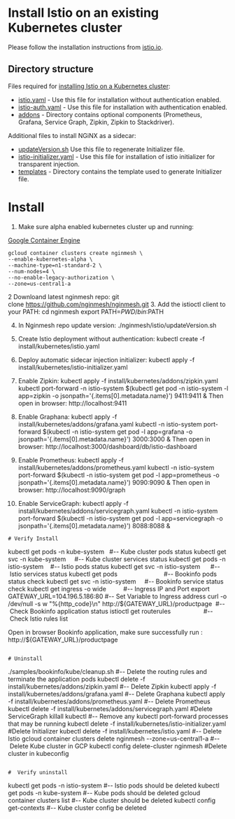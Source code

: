 
# Install Istio on an existing Kubernetes cluster

Please follow the installation instructions from [istio.io](https://istio.io/docs/setup/kubernetes/quick-start.html).

## Directory structure
Files required for [installing Istio on a Kubernetes cluster](https://github.com/istio/istio/tree/master/install/kubernetes):

* [istio.yaml](https://github.com/istio/istio/blob/master/install/kubernetes/istio.yaml) - Use this file for installation without authentication enabled.
* [istio-auth.yaml](https://github.com/istio/istio/blob/master/install/kubernetes/istio-auth.yaml) - Use this file for installation with authentication enabled.
* [addons](https://github.com/istio/istio/blob/master/install/kubernetes/addons) - Directory contains optional components (Prometheus, Grafana, Service Graph, Zipkin, Zipkin to Stackdriver).

 Additional files to install NGiNX as a sidecar:
 
 * [updateVersion.sh](https://github.com/nginmesh/nginmesh/blob/release-doc-0.2.12/istio/release/updateVersion.sh) Use this file to regenerate Initializer file.
* [istio-initializer.yaml](https://github.com/nginmesh/nginmesh/blob/release-doc-0.2.12/istio/release/install/kubernetes/istio-initializer.yaml) - Use this file for installation of istio initializer for transparent injection.
* [templates](https://github.com/nginmesh/nginmesh/blob/release-doc-0.2.12/istio/release/install/kubernetes/templates) - Directory contains the template used to generate Initializer file.



# Install

1. Make sure alpha enabled kubernetes cluster up and running:

[Google Container Engine](https://cloud.google.com/kubernetes-engine/)

```
gcloud container clusters create nginmesh \
--enable-kubernetes-alpha \
--machine-type=n1-standard-2 \
--num-nodes=4 \
--no-enable-legacy-authorization \
--zone=us-central1-a
```
2 Downloand latest nginmesh repo:
git clone https://github.com/nginmesh/nginmesh.git
3. Add the istioctl client to your PATH:
cd nginmesh
export PATH=$PWD/bin:$PATH

4. In Nginmesh repo update version:
./nginmesh/istio/updateVersion.sh

5. Create Istio deployment without authentication:
kubectl create -f install/kubernetes/istio.yaml

6. Deploy automatic sidecar injection initializer:
kubectl apply -f install/kubernetes/istio-initializer.yaml

7. Enable Zipkin:
kubectl apply -f install/kubernetes/addons/zipkin.yaml
kubectl port-forward -n istio-system $(kubectl get pod -n istio-system -l app=zipkin -o jsonpath='{.items[0].metadata.name}') 9411:9411 &
Then open in browser: http://localhost:9411

8. Enable Graphana:
kubectl apply -f install/kubernetes/addons/grafana.yaml
kubectl -n istio-system port-forward $(kubectl -n istio-system get pod -l app=grafana -o jsonpath='{.items[0].metadata.name}') 3000:3000 &
Then open in browser: http://localhost:3000/dashboard/db/istio-dashboard 

9. Enable Prometheus:
kubectl apply -f install/kubernetes/addons/prometheus.yaml
kubectl -n istio-system port-forward $(kubectl -n istio-system get pod -l app=prometheus -o jsonpath='{.items[0].metadata.name}') 9090:9090 &
Then open in browser: http://localhost:9090/graph 

10. Enable ServiceGraph:
kubectl apply -f install/kubernetes/addons/servicegraph.yaml
kubectl -n istio-system port-forward $(kubectl -n istio-system get pod -l app=servicegraph -o jsonpath='{.items[0].metadata.name}') 8088:8088 &

```
# Verify Install
```
kubectl get pods -n kube-system   #-- Kube cluster pods status
kubectl get svc -n kube-system     #-- Kube cluster services status
kubectl get pods -n istio-system    #-- Istio pods status
kubectl get svc -n istio-system      #-- Istio services status
kubectl get pods                           #-- Bookinfo pods status check
kubectl get svc -n istio-system     #-- Bookinfo service status check
kubectl get ingress -o wide          #-- Ingress IP and Port
export GATEWAY_URL=104.196.5.186:80 #-- Set Variable to Ingress address
curl -o /dev/null -s w "%{http_code}\n" http://${GATEWAY_URL}/productpage  #-- Check Bookinfo application status
istioctl get routerules                   #-- Check Istio rules list

Open in browser Bookinfo application, make sure successfully run :
http://${GATEWAY_URL}/productpage
```

# Uninstall
```
./samples/bookinfo/kube/cleanup.sh #-- Delete the routing rules and terminate the application pods
kubectl delete -f install/kubernetes/addons/zipkin.yaml #-- Delete Zipkin
kubectl apply -f install/kubernetes/addons/grafana.yaml #-- Delete Graphana
kubectl apply -f install/kubernetes/addons/prometheus.yaml #-- Delete Prometheus
kubectl delete -f install/kubernetes/addons/servicegraph.yaml #Delete ServiceGraph
killall kubectl #-- Remove any kubectl port-forward processes that may be running
kubectl delete -f install/kubernetes/istio-initializer.yaml #Delete Initializer
kubectl delete -f install/kubernetes/istio.yaml #-- Delete Istio
gcloud container clusters delete nginmesh --zone=us-central1-a #-- Delete Kube cluster in GCP
kubectl config delete-cluster nginmesh #Delete cluster in kubeconfig 
```

#  Verify uninstall
```
kubectl get pods -n istio-system #-- Istio pods should be deleted
kubectl get pods -n kube-system #-- Kube pods should be deleted
gcloud container clusters list #-- Kube cluster should be deleted
kubectl config get-contexts #-- Kube cluster config be deleted
```
